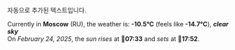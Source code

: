
자동으로 추가된 텍스트입니다.

<!--START_SECTION:weather:moscow-->
Currently in **Moscow** (RU), the weather is: **-10.5°C** (feels like **-14.7°C**), ***clear sky***<br/>
On *February 24, 2025*, the *sun rises* at 🌅**07:33** and *sets* at 🌇**17:52**.
<!--END_SECTION:weather-->
